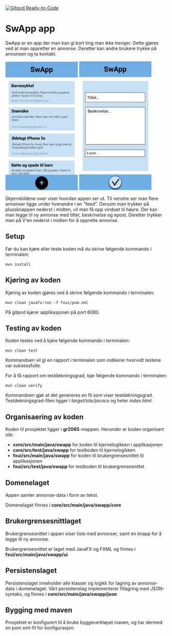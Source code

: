 [![Gitpod Ready-to-Code](https://img.shields.io/badge/Gitpod-Ready--to--Code-blue?logo=gitpod)](https://gitpod.idi.ntnu.no/#https://gitlab.stud.idi.ntnu.no/it1901/groups-2020/gr2065/gr2065/-/tree/test_improvement) 

# SwApp app 
 
SwApp er en app der man kan gi bort ting man ikke trenger. Dette gjøres ved at man oppretter en annonse. Deretter kan andre brukere trykke på annonsen og ta kontakt. 

![](images/SwApp_feed.png)
![](images/SwApp_add.png)

Skjermbildene over viser hvordan appen ser ut. Til venstre ser man 
flere annonser ligge under hverandre i en "feed". Dersom man trykker 
på plussknappen nederst i midten, vil man få opp vinduet til høyre. 
Der kan man legge til ny annonse med tittel, beskrivelse og epost. 
Deretter trykker man på V'en nederst i midten for å opprette annonse. 

## Setup
Før du kan kjøre eller teste koden må du skrive følgende kommando i terminalen:
```
mvn install
```

## Kjøring av koden

Kjøring av koden gjøres ved å skrive følgende kommando i terminalen:
```
mvn clean javafx:run -f fxui/pom.xml
```
På gitpod kjører applikasjonen på port 6080.

## Testing av koden
Koden testes ved å kjøre følgende kommando i terminalen:
```
mvn clean test
```
Kommandoen vil gi en rapport i terminalen som indikerer hvorvidt testene var suksessfulle. 

For å få rapport om testdekningsgrad, kjør følgende kommando i terminalen:
```
mvn clean verify
```
Kommandoen gjør at det genereres en fil som viser testdekningsgrad. Testdekningsgrad-filen ligger i *target/site/jacoco* og heter *index.html*.

## Organisaering av koden 

Koden til prosjektet ligger i **gr2065**-mappen. Herunder er koden organisert slik:
- **core/src/main/java/swapp** for koden til kjernelogikken i applikasjonen
- **core/src/test/java/swapp** for testkoden til kjernelogikken
- **fxui/src/main/java/swapp** for koden til brukergrensesnittet til applikasjonen
- **fxui/src/test/java/swapp** for testkoden til brukergrensesnittet
 
## Domenelaget 
Appen samler annonse-data i form av tekst. 

Domenelaget finnes i **core/src/main/java/swapp/core**
 
## Brukergrensesnittlaget 
Brukergrensesnittet i appen viser liste med annonser, samt en knapp for å legge til ny annonse. 

Brukergrensesnittet er laget med JavaFX og FXML og finnes i **fxui/src/main/java/swapp/ui**

## Persistenslaget 
Persistenslaget inneholder alle klasser og logikk for lagring av annonse-data i domenelaget. Vårt persistenslag implementerer fillagring med JSON-syntaks, og finnes i **core/src/main/java/swapp/json**

## Bygging med maven 
Prosjektet er konfigurert til å bruke byggeverktøyet maven, og har dermed en pom.xml-fil for konfigurasjon. 
